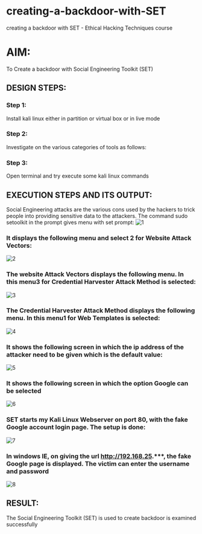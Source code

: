 # creating-a-backdoor-with-SET
creating a backdoor with SET - Ethical Hacking Techniques course

# AIM:
To Create a backdoor with Social Engineering Toolkit (SET)

## DESIGN STEPS:

### Step 1:

Install kali linux either in partition or virtual box or in live mode


### Step 2:

Investigate on the various categories of tools as follows:

### Step 3:

Open terminal and try execute some kali linux commands

## EXECUTION STEPS AND ITS OUTPUT:
Social Engineering attacks are the various cons used by the hackers to trick people into providing sensitive data to the attackers. 
The command sudo setoolkit in the prompt gives menu with set prompt:
![1](https://github.com/user-attachments/assets/8e3bb125-d21f-441c-937d-35c0527cfd8b)

### It displays the following menu and select 2 for Website Attack Vectors:

![2](https://github.com/user-attachments/assets/c5c6b2dd-5d2f-465b-ad26-679adde44069)

### The website Attack Vectors displays the following menu. In this menu3 for Credential Harvester Attack Method is selected:
![3](https://github.com/user-attachments/assets/ba03ce43-7b42-40e0-9778-c1c5c6a342e5)

### The Credential Harvester Attack Method displays the following menu. In this menu1 for Web Templates is selected:

![4](https://github.com/user-attachments/assets/27e63d5b-13d5-4f20-948e-eb9358598607)

### It shows the following screen in which the ip address of the attacker need to be given which is the default value:

![5](https://github.com/user-attachments/assets/9f178493-578a-47df-9d15-feac3665fca2)

### It shows the following screen in which the option Google can be selected

![6](https://github.com/user-attachments/assets/0f1748e3-9d60-49de-8069-24be0e225bd3)

### SET starts my Kali Linux Webserver on port 80, with the fake Google account login page. The setup is done:

![7](https://github.com/user-attachments/assets/9255140d-5ed5-404e-bbdc-d561c251f3cf)

### In windows IE, on giving the url http://192.168.25.***, the fake Google page is displayed. The victim can enter the username and password
![8](https://github.com/user-attachments/assets/889b0361-824d-4016-aa22-0f35a89eed29)




## RESULT:
The Social Engineering Toolkit (SET) is used to create backdoor is  examined successfully
